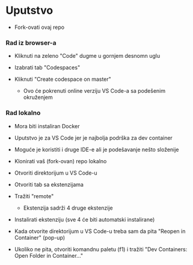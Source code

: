 Uputstvo
========
  * Fork-ovati ovaj repo

### Rad iz browser-a

   * Kliknuti na zeleno "Code" dugme u gornjem desnomn uglu

   * Izabrati tab "Codespaces"

   * Kliknuti "Create codespace on master"

     * Ovo će pokrenuti online verziju VS Code-a sa podešenim okruženjem
  
### Rad lokalno
  
   * Mora biti instaliran Docker

   * Uputstvo je za VS Code jer je najbolja podrška za dev container

   * Moguće je koristiti i druge IDE-e ali je podešavanje nešto složenije
   
   * Klonirati vaš (fork-ovan) repo lokalno

   * Otvoriti direktorijum u VS Code-u

   * Otvoriti tab sa ekstenzijama

   * Tražiti "remote"

     * Ekstenzija sadrži 4 druge ekstenzije
   
   * Instalirati ekstenziju (sve 4 će biti automatski instalirane)

   * Kada otvorite direktorijum u VS Code-u treba sam da pita "Reopen in Container" (pop-up)

   * Ukoliko ne pita, otvoriti komandnu paletu (f1) i tražiti "Dev Containers: Open Folder in Container..."
